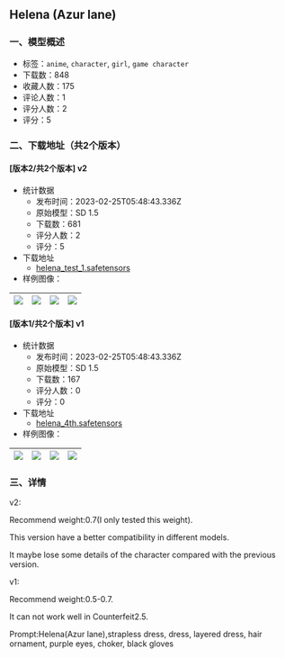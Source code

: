 ## Helena (Azur lane)
### 一、模型概述

- 标签：`anime`, `character`, `girl`, `game character`
- 下载数：848
- 收藏人数：175
- 评论人数：1
- 评分人数：2
- 评分：5

### 二、下载地址（共2个版本）

#### [版本2/共2个版本] v2

- 统计数据
  - 发布时间：2023-02-25T05:48:43.336Z
  - 原始模型：SD 1.5
  - 下载数：681
  - 评分人数：2
  - 评分：5
- 下载地址
  - [helena_test_1.safetensors](https://civitai.com/api/download/models/15122)
- 样例图像：

| <img src="https://image.civitai.com/xG1nkqKTMzGDvpLrqFT7WA/8b25f695-6b7f-49a5-69ba-a85a7f1fc200/width=450/148749.jpeg" /> | <img src="https://image.civitai.com/xG1nkqKTMzGDvpLrqFT7WA/88ac05fd-3b8d-452a-491d-346624c29400/width=450/148748.jpeg" /> | <img src="https://image.civitai.com/xG1nkqKTMzGDvpLrqFT7WA/7ebcd0bf-df6d-49ad-d81b-0ad9a2202900/width=450/148747.jpeg" /> | <img src="https://image.civitai.com/xG1nkqKTMzGDvpLrqFT7WA/80aa594a-47df-4aa3-cbb8-21969990c600/width=450/148746.jpeg" /> |
| ---- | ---- | ---- | ---- |

#### [版本1/共2个版本] v1

- 统计数据
  - 发布时间：2023-02-25T05:48:43.336Z
  - 原始模型：SD 1.5
  - 下载数：167
  - 评分人数：0
  - 评分：0
- 下载地址
  - [helena_4th.safetensors](https://civitai.com/api/download/models/14847)
- 样例图像：

| <img src="https://image.civitai.com/xG1nkqKTMzGDvpLrqFT7WA/a29ed7d4-b2eb-4f4a-49fd-7a247486d600/width=450/145277.jpeg" /> | <img src="https://image.civitai.com/xG1nkqKTMzGDvpLrqFT7WA/e433660a-e3e0-40d4-bc30-08c02b4a6f00/width=450/145283.jpeg" /> | <img src="https://image.civitai.com/xG1nkqKTMzGDvpLrqFT7WA/8b59e800-58cb-468e-696d-6a4d37016700/width=450/145282.jpeg" /> | <img src="https://image.civitai.com/xG1nkqKTMzGDvpLrqFT7WA/b697d64c-e9d6-4568-77e5-3da85e80a400/width=450/145281.jpeg" /> |
| ---- | ---- | ---- | ---- |


### 三、详情
<p>v2:</p><p>Recommend weight:0.7(I only tested this weight).</p><p>This version have a better compatibility in different models.</p><p>It maybe lose some details of the character compared with the previous version.</p><p></p><p>v1:</p><p>Recommend weight:0.5-0.7.</p><p>It can not work well in Counterfeit2.5.</p><p>Prompt:Helena(Azur lane),strapless dress, dress, layered dress, hair ornament, purple eyes, choker, black gloves</p>
